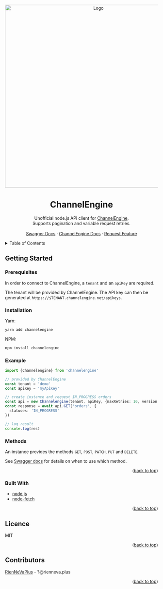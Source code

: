 <div id="top"></div>

<!-- PROJECT LOGO -->
<br />
<div align="center">
  <a href="https://www.channelengine.com">
    <img src="https://www.channelengine.com/Themes/ChannelEngine/images/ChannelEngine.svg" alt="Logo" width="600">
  </a>

<h1 align="center">ChannelEngine</h1>

  <p align="center">
    Unofficial node.js API client for <a href="https://www.channelengine.com">ChannelEngine</a>.
    <br />
    Supports pagination and variable request retries.
    <br />
    <br />
    <a href="https://demo.channelengine.net/api/swagger/index.html">Swagger Docs</a>
    ·
    <a href="https://channelengine.zendesk.com/hc/en-us/sections/4406511272733-Merchant-API">ChannelEngine Docs</a>
    ·
    <a href="https://github.com/RienNeVaPlus/channelengine/issues">Request Feature</a>
  </p>
</div>



<!-- TABLE OF CONTENTS -->
<details>
  <summary>Table of Contents</summary>
  <ol>
    <li>
      <a href="#getting-started">Getting Started</a>
      <ul>
        <li><a href="#prerequisites">Prerequisites</a></li>
        <li><a href="#installation">Installation</a></li>
        <li><a href="#example">Example</a></li>
      </ul>
    </li>
    <li><a href="#built-with">Built with</a></li>
    <li><a href="#licence">Licence</a></li>
    <li><a href="#contributors">Contributors</a></li>
  </ol>
</details>


<!-- GETTING STARTED -->
## Getting Started


### Prerequisites

In order to connect to ChannelEngine, a `tenant` and an `apiKey` are required.

The tenant will be provided by ChannelEngine. The API key can then be generated at `https://$TENANT.channelengine.net/apikeys`.

### Installation

Yarn:
```bash
yarn add channelengine
```

NPM:

```bash
npm install channelengine
```

### Example

```ts
import {Channelengine} from 'channelengine'

// provided by ChannelEngine
const tenant = 'demo'
const apiKey = 'myApiKey'

// create instance and request IN_PROGRESS orders
const api = new Channelengine(tenant, apiKey, {maxRetries: 10, version: 2})
const response = await api.GET('orders', {
  statuses: 'IN_PROGRESS'
})

// log result
console.log(res)
```

### Methods

An instance provides the methods `GET`, `POST`, `PATCH`, `PUT` and `DELETE`.

See [Swagger docs](https://demo.channelengine.net/api/swagger/index.html) for details on when to use which method.

<p align="right">(<a href="#top">back to top</a>)</p>


### Built With

* [node.js](https://nodejs.org/)
* [node-fetch](https://github.com/node-fetch/node-fetch)

<p align="right">(<a href="#top">back to top</a>)</p>

<!-- Licence -->
## Licence

MIT

<p align="right">(<a href="#top">back to top</a>)</p>

<!-- Contributors -->
## Contributors

[RienNeVaPlus](mailto:?@rienneva.plus) - ?@rienneva.plus

<p align="right">(<a href="#top">back to top</a>)</p>

